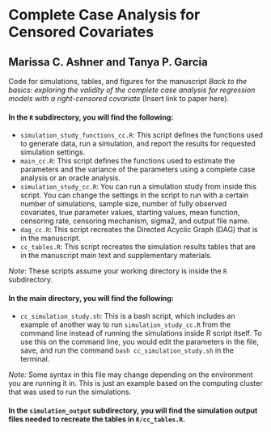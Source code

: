 # Complete Case Analysis for Censored Covariates

## Marissa C. Ashner and Tanya P. Garcia

Code for simulations, tables, and figures for the manuscript *Back to the basics: exploring the validity of the complete case analysis for regression models with a right-censored covariate* (Insert link to paper here).

#### In the `R` subdirectory, you will find the following: 

- `simulation_study_functions_cc.R`: This script defines the functions used to generate data, run a simulation, and report the results for requested simulation settings.
- `main_cc.R`: This script defines the functions used to estimate the parameters and the variance of the parameters using a complete case analysis or an oracle analysis.
- `simulation_study_cc.R`: You can run a simulation study from inside this script. You can change the settings in the script to run with a certain number of simulations, sample size, number of fully observed covariates, true parameter values, starting values, mean function, censoring rate, censoring mechanism, sigma2, and output file name.
- `dag_cc.R`: This script recreates the Directed Acyclic Graph (DAG) that is in the manuscript.
- `cc_tables.R`: This script recreates the simulation results tables that are in the manuscript main text and supplementary materials.

*Note*: These scripts assume your working directory is inside the `R` subdirectory.

#### In the main directory, you will find the following: 

- `cc_simulation_study.sh`: This is a bash script, which includes an example of another way to run `simulation_study_cc.R` from the command line instead of running the simulations inside R script itself. To use this on the command line, you would edit the parameters in the file, save, and run the command `bash cc_simulation_study.sh` in the terminal.

*Note:* Some syntax in this file may change depending on the environment you are running it in. This is just an example based on the computing cluster that was used to run the simulations.

#### In the `simulation_output` subdirectory, you will find the simulation output files needed to recreate the tables in `R/cc_tables.R`.

